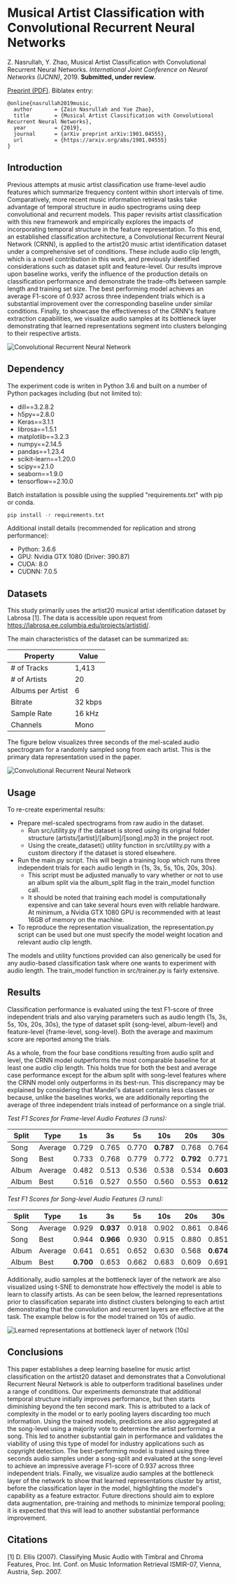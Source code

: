 # Musical Artist Classification with Convolutional Recurrent Neural Networks

Z. Nasrullah, Y. Zhao, Musical Artist Classification with Convolutional Recurrent Neural Networks. *International Joint Conference on Neural Networks (IJCNN)*, 2019. **Submitted, under review**.

[Preprint (PDF)](http://arxiv.org/abs/1901.04555). Biblatex entry:

    @online{nasrullah2019music,
      author       = {Zain Nasrullah and Yue Zhao},
      title        = {Musical Artist Classification with Convolutional Recurrent Neural Networks},
      year         = {2019},
      journal      = {arXiv preprint arXiv:1901.04555},
      url          = {https://arxiv.org/abs/1901.04555}
    }

## Introduction
Previous attempts at music artist classification use frame-level audio features which summarize frequency content within short intervals of time. Comparatively, more recent music information retrieval tasks take advantage of temporal structure in audio spectrograms using deep convolutional and recurrent models. This paper revisits artist classification with this new framework and empirically explores the impacts of incorporating temporal structure in the feature representation. To this end, an established classification architecture, a Convolutional Recurrent Neural Network (CRNN), is applied to the artist20 music artist identification dataset under a comprehensive set of conditions. These include audio clip length, which is a novel contribution in this work, and previously identified considerations such as dataset split and feature-level. Our results improve upon baseline works, verify the influence of the production details on classification performance and demonstrate the trade-offs between sample length and training set size. The best performing model achieves an average F1-score of 0.937 across three independent trials which is a substantial improvement over the corresponding baseline under similar conditions. Finally, to showcase the effectiveness of the CRNN's feature extraction capabilities, we visualize audio samples at its bottleneck layer demonstrating that learned representations segment into clusters belonging to their respective artists.


![Convolutional Recurrent Neural Network](https://github.com/ZainNasrullah/musical-artist-classification/blob/final/images/crnn_arch.png)


## Dependency
The experiment code is writen in Python 3.6 and built on a number of Python packages including (but not limited to):
- dill==3.2.8.2
- h5py==2.8.0
- Keras==3.1.1
- librosa==1.5.1
- matplotlib==3.2.3
- numpy==2.14.5
- pandas==1.23.4
- scikit-learn==1.20.0
- scipy==2.1.0
- seaborn==1.9.0
- tensorflow==2.10.0


Batch installation is possible using the supplied "requirements.txt" with pip or conda.

````cmd
pip install -r requirements.txt
````

Additional install details (recommended for replication and strong performance):
- Python: 3.6.6
- GPU: Nvidia GTX 1080 (Driver: 390.87)
- CUDA: 8.0
- CUDNN: 7.0.5


## Datasets

This study primarily uses the artist20 musical artist identification dataset by Labrosa [1]. The data is accessible upon request from https://labrosa.ee.columbia.edu/projects/artistid/.

The main characteristics of the dataset can be summarized as:

|Property           | Value   |
|-------------------|---------|
|# of Tracks        | 1,413   |
|# of Artists       | 20      |
|Albums per Artist  | 6       | 
|Bitrate            | 32 kbps |
|Sample Rate        | 16 kHz  |
|Channels           | Mono    |

The figure below visualizes three seconds of the mel-scaled audio spectrogram for a randomly sampled song from each artist. This is the primary data representation used in the paper. 

![Convolutional Recurrent Neural Network](https://github.com/ZainNasrullah/musical-artist-classification/blob/final/images/artists.PNG)

## Usage

To re-create experimental results:

- Prepare mel-scaled spectrograms from raw audio in the dataset.
    - Run src/utility.py if the dataset is stored using its original folder structure (artists/[artist]/[album]/[song].mp3) in the project root.
    - Using the create_dataset() utility function in src/utility.py with a custom directory if the dataset is stored elsewhere.
- Run the main.py script. This will begin a training loop which runs three independent trials for each audio length in {1s, 3s, 5s, 10s, 20s, 30s}.
    - This script must be adjusted manually to vary whether or not to use an album split via the album_split flag in the train_model function call. 
    - It should be noted that training each model is computationally expensive and can take several hours even with reliable hardware. At minimum, a Nvidia GTX 1080 GPU is recommended with at least 16GB of memory on the machine.  
- To reproduce the representation visualization, the representation.py script can be used but one must specify the model weight location and relevant audio clip length. 

The models and utility functions provided can also generically be used for any audio-based classification task where one wants to experiment with audio length. The train_model function in src/trainer.py is fairly extensive. 

## Results

Classification performance is evaluated using the test F1-score of three independent trials and also varying parameters such as audio length {1s, 3s, 5s, 10s, 20s, 30s}, the type of dataset split {song-level, album-level} and feature-level {frame-level, song-level}. Both the average and maximum score are reported among the trials. 

As a whole, from the four base conditions resulting from audio split and level, the CRNN model outperforms the most comparable baseline for at least one audio clip length. This holds true for both the best and average case performance except for the album split with song-level features where the CRNN model only outperforms in its best-run. This discrepancy may be explained by considering that Mandel's dataset contains less classes or because, unlike the baselines works, we are additionally reporting the average of three independent trials instead of performance on a single trial. 

*Test F1 Scores for Frame-level Audio Features (3 runs):*

|Split | Type | 1s | 3s | 5s | 10s | 20s | 30s| 
|---|---|---|---|---|---|---|---|
|Song | Average | 0.729 | 0.765 | 0.770 | **0.787** | 0.768 | 0.764|
|Song | Best | 0.733 | 0.768 | 0.779 | 0.772 | **0.792** | 0.771|
|Album | Average | 0.482 | 0.513 | 0.536 | 0.538 | 0.534 | **0.603**|
|Album | Best | 0.516  | 0.527 | 0.550 | 0.560 | 0.553 | **0.612**|

*Test F1 Scores for Song-level Audio Features (3 runs):*

|Split | Type | 1s | 3s | 5s | 10s | 20s | 30s| 
|---|---|---|---|---|---|---|---|
|Song | Average | 0.929 | **0.937** | 0.918 | 0.902 | 0.861 | 0.846|
|Song | Best | 0.944 | **0.966** | 0.930 | 0.915 | 0.880 | 0.851|
|Album | Average | 0.641 | 0.651 | 0.652 | 0.630 | 0.568 | **0.674**|
|Album | Best | **0.700**  | 0.653 | 0.662 | 0.683 | 0.609 | 0.691|

Additionally, audio samples at the bottleneck layer of the network are also visualized using t-SNE to demonstrate how effectively the model is able to learn to classify artists. As can be seen below, the learned representations prior to classification separate into distinct clusters belonging to each artist demonstrating that the convolution and recurrent layers are effective at the task. The example below is for the model trained on 10s of audio.  

![Learned representations at bottleneck layer of network (10s)](https://github.com/ZainNasrullah/musical-artist-classification/blob/final/images/representation_313.png)

## Conclusions
This paper establishes a deep learning baseline for music artist classification on the artist20 dataset and demonstrates that a Convolutional Recurrent Neural Network is able to outperform traditional baselines under a range of conditions. Our experiments demonstrate that additional temporal structure initially improves performance, but then starts diminishing beyond the ten second mark. This is attributed to a lack of complexity in the model or to early pooling layers discarding too much information. Using the trained models, predictions are also aggregated at the song-level using a majority vote to determine the artist performing a song. This led to another substantial gain in performance and validates the viability of using this type of model for industry applications such as copyright detection. The best-performing model is trained using three seconds audio samples under a song-split and evaluated at the song-level to achieve an impressive average F1-score of 0.937 across three independent trials. Finally, we visualize audio samples at the bottleneck layer of the network to show that learned representations cluster by artist, before the classification layer in the model, highlighting the model's capability as a feature extractor. Future directions should aim to explore data augmentation, pre-training and methods to minimize temporal pooling; it is expected that this will lead to another substantial performance improvement. 

## Citations

[1] D. Ellis (2007). Classifying Music Audio with Timbral and Chroma Features,
Proc. Int. Conf. on Music Information Retrieval ISMIR-07, Vienna, Austria, Sep. 2007.
